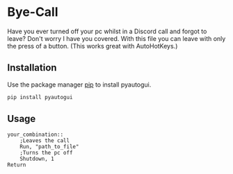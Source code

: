# Bye-Call
Have you ever turned off your pc whilst in a Discord call and forgot to leave?
Don't worry I have you covered.
With this file you can leave with only the press of a button.
(This works great with AutoHotKeys.)


## Installation

Use the package manager [pip](https://pyautogui.readthedocs.io/en/latest/install.html#) to install pyautogui.

```bash
pip install pyautogui
```

## Usage

```autohotkey
your_combination::
    ;Leaves the call
    Run, "path_to_file"
    ;Turns the pc off
    Shutdown, 1
Return
```
